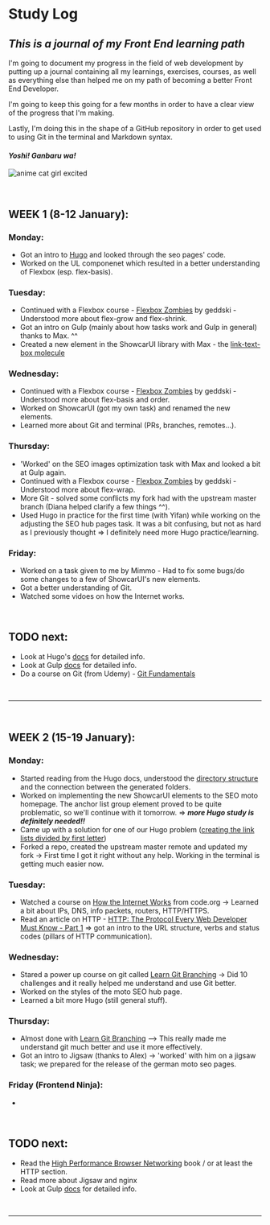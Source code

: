 # Study Log

## *This is a journal of my Front End learning path*

I'm going to document my progress in the field of web development by putting up a journal containing all my learnings, exercises, courses, as well as everything else than helped me on my path of becoming a better Front End Developer. 

I'm going to keep this going for a few months in order to have a clear view of the progress that I'm making.

Lastly, I'm doing this in the shape of a GitHub repository in order to get used to using Git in the terminal and Markdown syntax.

#### *Yoshi! Ganbaru wa!*
![anime cat girl excited](https://i.imgur.com/hsXImWz.gif "Excited Nawnaw-sama")

<br>

## **WEEK 1 (8-12 January)**:

### **Monday**: 
* Got an intro to [Hugo](https://gohugo.io) and looked through the seo pages' code.
* Worked on the UL componenet which resulted in a better understanding of Flexbox (esp. flex-basis).

### **Tuesday**: 
* Continued with a Flexbox course - [Flexbox Zombies](https://geddski.teachable.com/courses/) by geddski - Understood more about flex-grow and flex-shrink.
* Got an intro on Gulp (mainly about how tasks work and Gulp in general) thanks to Max. ^^
* Created a new element in the ShowcarUI library with Max - the [link-text-box molecule](https://autoscout24.github.io/showcar-ui/#link-text-box-target) 

### **Wednesday**: 
* Continued with a Flexbox course - [Flexbox Zombies](https://geddski.teachable.com/courses/) by geddski - Understood more about flex-basis and order.
* Worked on ShowcarUI (got my own task) and renamed the new elements.
* Learned more about Git and terminal (PRs, branches, remotes...).

### **Thursday**: 
* 'Worked' on the SEO images optimization task with Max and looked a bit at Gulp again.
* Continued with a Flexbox course - [Flexbox Zombies](https://geddski.teachable.com/courses/) by geddski - Understood more about flex-wrap.
* More Git - solved some conflicts my fork had with the upstream master branch (Diana helped clarify a few things ^^).
* Used Hugo in practice for the first time (with Yifan) while working on the adjusting the SEO hub pages task. It was a bit confusing, but not as hard as I previously thought => I definitely need more Hugo practice/learning. 

### **Friday**: 
* Worked on a task given to me by Mimmo - Had to fix some bugs/do some changes to a few of ShowcarUI's new elements.
* Got a better understanding of Git.
* Watched some vidoes on how the Internet works.

<br>

## **TODO next**: 
* Look at Hugo's [docs](https://gohugo.io/documentation/) for detailed info.
* Look at Gulp [docs](https://github.com/gulpjs/gulp/blob/master/docs/API.md) for detailed info.
* Do a course on Git (from Udemy) - [Git Fundamentals](https://www.udemy.com/git-novice-to-expert/learn/v4/overview)

<br>

---

<br>

## **WEEK 2 (15-19 January)**:

### **Monday**: 
* Started reading from the Hugo docs, understood the [directory structure](https://gohugo.io/getting-started/directory-structure/) and the connection between the generated folders. 
* Worked on implementing the new ShowcarUI elements to the SEO moto homepage. The anchor list group element proved to be quite problematic, so we'll continue with it tomorrow. => *__more Hugo study is definitely needed!!__*
* Came up with a solution for one of our Hugo problem ([creating the link lists divided by first letter](https://discourse.gohugo.io/t/lists-of-content-divided-by-posts-first-letter/8534))
* Forked a repo, created the upstream master remote and updated my fork -> First time I got it right without any help. Working in the terminal is getting much easier now.

### **Tuesday**: 
* Watched a course on [How the Internet Works](https://www.khanacademy.org/partner-content/code-org/internet-works) from code.org -> Learned a bit about IPs, DNS, info packets, routers, HTTP/HTTPS.
* Read an article on HTTP - [HTTP: The Protocol Every Web Developer Must Know - Part 1](https://code.tutsplus.com/tutorials/http-the-protocol-every-web-developer-must-know-part-1--net-31177) => got an intro to the URL structure, verbs and status codes (pillars of HTTP communication).

### **Wednesday**: 
* Stared a power up course on git called [Learn Git Branching](https://learngitbranching.js.org/) -> Did 10 challenges and it really helped me understand and use Git better.
* Worked on the styles of the moto SEO hub page.
* Learned a bit more Hugo (still general stuff).

### **Thursday**: 
* Almost done with [Learn Git Branching](https://learngitbranching.js.org/) --> This really made me understand git much better and use it more effectively. 
* Got an intro to Jigsaw (thanks to Alex) -> 'worked' with him on a jigsaw task; we prepared for the release of the german moto seo pages.

### **Friday (Frontend Ninja)**: 
* 

<br>

## **TODO next**: 
* Read the [High Performance Browser Networking](https://hpbn.co/) book / or at least the HTTP section.
* Read more about Jigsaw and nginx
* Look at Gulp [docs](https://github.com/gulpjs/gulp/blob/master/docs/API.md) for detailed info.

<br>

---


